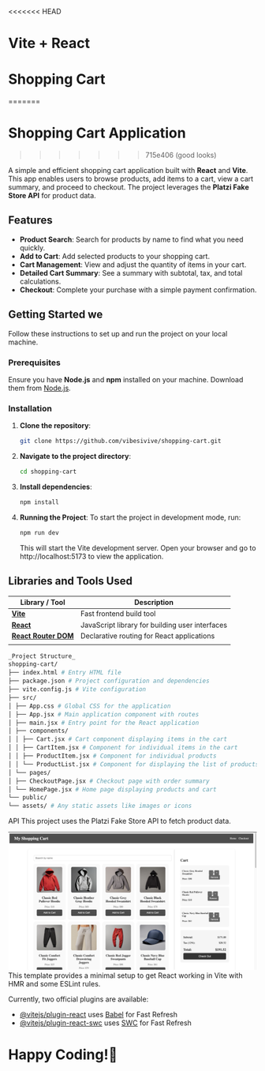 <<<<<<< HEAD
# Vite + React
# Shopping Cart
=======
# Shopping Cart Application
>>>>>>> 715e406 (good looks)

A simple and efficient shopping cart application built with **React** and **Vite**. This app enables users to browse products, add items to a cart, view a cart summary, and proceed to checkout. The project leverages the **Platzi Fake Store API** for product data.

## Features

- **Product Search**: Search for products by name to find what you need quickly.
- **Add to Cart**: Add selected products to your shopping cart.
- **Cart Management**: View and adjust the quantity of items in your cart.
- **Detailed Cart Summary**: See a summary with subtotal, tax, and total calculations.
- **Checkout**: Complete your purchase with a simple payment confirmation.

## Getting Started we

Follow these instructions to set up and run the project on your local machine.

### Prerequisites

Ensure you have **Node.js** and **npm** installed on your machine. Download them from [Node.js](https://nodejs.org/).

### Installation

1. **Clone the repository**:

   ```bash
   git clone https://github.com/vibesivive/shopping-cart.git

   ```

2. **Navigate to the project directory**:

   ```bash
   cd shopping-cart
   ```

3. **Install dependencies**:

   ```bash
   npm install
   ```

4. **Running the Project**:
   To start the project in development mode, run:

   ```bash
   npm run dev
   ```

   This will start the Vite development server. Open your browser and go to http://localhost:5173 to view the application.

## Libraries and Tools Used

| Library / Tool                                   | Description                                     |
| ------------------------------------------------ | ----------------------------------------------- |
| [**Vite**](https://vitejs.dev/)                  | Fast frontend build tool                        |
| [**React**](https://reactjs.org/)                | JavaScript library for building user interfaces |
| [**React Router DOM**](https://reactrouter.com/) | Declarative routing for React applications      |
|                                                  |

```bash
_Project Structure_
shopping-cart/
├── index.html # Entry HTML file
├── package.json # Project configuration and dependencies
├── vite.config.js # Vite configuration
├── src/
│ ├── App.css # Global CSS for the application
│ ├── App.jsx # Main application component with routes
│ ├── main.jsx # Entry point for the React application
│ ├── components/
│ │ ├── Cart.jsx # Cart component displaying items in the cart
│ │ ├── CartItem.jsx # Component for individual items in the cart
│ │ ├── ProductItem.jsx # Component for individual products
│ │ └── ProductList.jsx # Component for displaying the list of products
│ └── pages/
│ ├── CheckoutPage.jsx # Checkout page with order summary
│ └── HomePage.jsx # Home page displaying products and cart
└── public/
└── assets/ # Any static assets like images or icons
```

API
This project uses the Platzi Fake Store API to fetch product data.

![Shopping Cart Screenshot](Shopping-cart.png)
This template provides a minimal setup to get React working in Vite with HMR and some ESLint rules.

Currently, two official plugins are available:

- [@vitejs/plugin-react](https://github.com/vitejs/vite-plugin-react/blob/main/packages/plugin-react/README.md) uses [Babel](https://babeljs.io/) for Fast Refresh
- [@vitejs/plugin-react-swc](https://github.com/vitejs/vite-plugin-react-swc) uses [SWC](https://swc.rs/) for Fast Refresh

# Happy Coding!🫡
